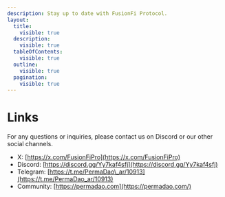 ```yaml
---
description: Stay up to date with FusionFi Protocol.
layout:
  title:
    visible: true
  description:
    visible: true
  tableOfContents:
    visible: true
  outline:
    visible: true
  pagination:
    visible: true
---
```


# Links

For any questions or inquiries, please contact us on Discord or our other social channels.

* X: [https://x.com/FusionFiPro](https://x.com/FusionFiPro)
* Discord: [https://discord.gg/Yy7kaf4sfj](https://discord.gg/Yy7kaf4sfj)
* Telegram: [https://t.me/PermaDao\_ar/10913](https://t.me/PermaDao_ar/10913)
* Community: [https://permadao.com](https://permadao.com/)
